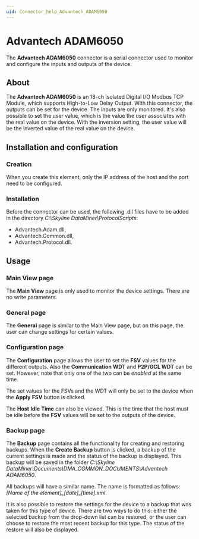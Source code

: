 ```yaml
---
uid: Connector_help_Advantech_ADAM6050
---
```


# Advantech ADAM6050

The **Advantech ADAM6050** connector is a serial connector used to monitor and configure the inputs and outputs of the device.

## About

The **Advantech ADAM6050** is an 18-ch Isolated Digital I/O Modbus TCP Module, which supports High-to-Low Delay Output. With this connector, the outputs can be set for the device. The inputs are only monitored. It's also possible to set the user value, which is the value the user associates with the real value on the device. With the inversion setting, the user value will be the inverted value of the real value on the device.

## Installation and configuration

### Creation

When you create this element, only the IP address of the host and the port need to be configured.

### Installation

Before the connector can be used, the following .dll files have to be added in the directory *C:\Skyline DataMiner\ProtocolScripts*:

- Advantech.Adam.dll,
- Advantech.Common.dll,
- Advantech.Protocol.dll.

## Usage

### Main View page

The **Main** **View** page is only used to monitor the device settings. There are no write parameters.

### General page

The **General** page is similar to the Main View page, but on this page, the user can change settings for certain values.

### Configuration page

The **Configuration** page allows the user to set the **FSV** values for the different outputs. Also the **Communication** **WDT** and **P2P/GCL WDT** can be set. However, note that only one of the two can be *enabled* at the same time.

The set values for the FSVs and the WDT will only be set to the device when the **Apply** **FSV** button is clicked.

The **Host** **Idle** **Time** can also be viewed. This is the time that the host must be idle before the **FSV** values will be set to the outputs of the device.

### Backup page

The **Backup** page contains all the functionality for creating and restoring backups. When the **Create** **Backup** button is clicked, a backup of the current settings is made and the status of the backup is displayed. This backup will be saved in the folder *C:\Skyline DataMiner\Documents\DMA_COMMON_DOCUMENTS\Advantech ADAM6050*.

All backups will have a similar name. The name is formatted as follows: *\[Name of the element\]\_\[date\]\_\[time\].xml*.

It is also possible to restore the settings for the device to a backup that was taken for this type of device. There are two ways to do this: either the selected backup from the drop-down list can be restored, or the user can choose to restore the most recent backup for this type. The status of the restore will also be displayed.
